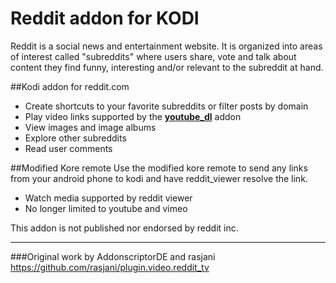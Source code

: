# Reddit addon for KODI 
Reddit is a social news and entertainment website. It is organized into areas of interest called "subreddits" where users share, vote and talk about content they find funny, interesting and/or relevant to the subreddit at hand.

##Kodi addon for reddit.com
- Create shortcuts to your favorite subreddits or filter posts by domain
- Play video links supported by the [__youtube_dl__](https://github.com/ruuk/script.module.youtube.dl) addon
- View images and image albums
- Explore other subreddits
- Read user comments

##Modified Kore remote
Use the modified kore remote to send any links from your android phone to kodi and have reddit_viewer resolve the link.
- Watch media supported by reddit viewer
- No longer limited to youtube and vimeo

This addon is not published nor endorsed by reddit inc. 


---


###Original work by AddonscriptorDE and rasjani
https://github.com/rasjani/plugin.video.reddit_tv